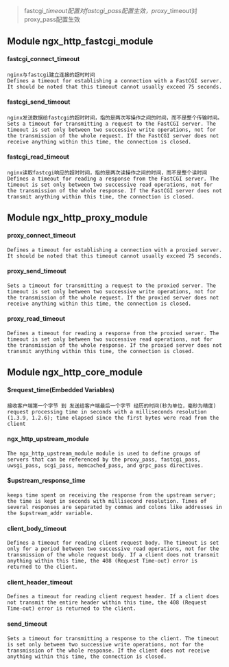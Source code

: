 
> fastcgi_*_timeout配置对fastcgi_pass配置生效，proxy_*_timeout对proxy_pass配置生效

## Module ngx_http_fastcgi_module

#### fastcgi_connect_timeout
```
nginx与fastcgi建立连接的超时时间
Defines a timeout for establishing a connection with a FastCGI server. It should be noted that this timeout cannot usually exceed 75 seconds.
```

#### fastcgi_send_timeout
```
nginx发送数据给fastcgi的超时时间，指的是两次写操作之间的时间，而不是整个传输时间。
Sets a timeout for transmitting a request to the FastCGI server. The timeout is set only between two successive write operations, not for the transmission of the whole request. If the FastCGI server does not receive anything within this time, the connection is closed.
```

#### fastcgi_read_timeout
```
nginx读取fastcgi响应的超时时间，指的是两次读操作之间的时间，而不是整个读时间
Defines a timeout for reading a response from the FastCGI server. The timeout is set only between two successive read operations, not for the transmission of the whole response. If the FastCGI server does not transmit anything within this time, the connection is closed.
```


## Module ngx_http_proxy_module

#### proxy_connect_timeout
```
Defines a timeout for establishing a connection with a proxied server. It should be noted that this timeout cannot usually exceed 75 seconds.
```

#### proxy_send_timeout
```
Sets a timeout for transmitting a request to the proxied server. The timeout is set only between two successive write operations, not for the transmission of the whole request. If the proxied server does not receive anything within this time, the connection is closed.
```

#### proxy_read_timeout
```
Defines a timeout for reading a response from the proxied server. The timeout is set only between two successive read operations, not for the transmission of the whole response. If the proxied server does not transmit anything within this time, the connection is closed.
```


## Module ngx_http_core_module
#### $request_time(Embedded Variables)
```
接收客户端第一个字节 到 发送给客户端最后一个字节 经历的时间(秒为单位，毫秒为精度)
request processing time in seconds with a milliseconds resolution (1.3.9, 1.2.6); time elapsed since the first bytes were read from the client
```

#### ngx_http_upstream_module
```
The ngx_http_upstream_module module is used to define groups of servers that can be referenced by the proxy_pass, fastcgi_pass, uwsgi_pass, scgi_pass, memcached_pass, and grpc_pass directives.
```
#### $upstream_response_time
```
keeps time spent on receiving the response from the upstream server; the time is kept in seconds with millisecond resolution. Times of several responses are separated by commas and colons like addresses in the $upstream_addr variable.
```



#### client_body_timeout
```
Defines a timeout for reading client request body. The timeout is set only for a period between two successive read operations, not for the transmission of the whole request body. If a client does not transmit anything within this time, the 408 (Request Time-out) error is returned to the client.
```
#### client_header_timeout
```
Defines a timeout for reading client request header. If a client does not transmit the entire header within this time, the 408 (Request Time-out) error is returned to the client.
```
#### send_timeout
```
Sets a timeout for transmitting a response to the client. The timeout is set only between two successive write operations, not for the transmission of the whole response. If the client does not receive anything within this time, the connection is closed.
```
